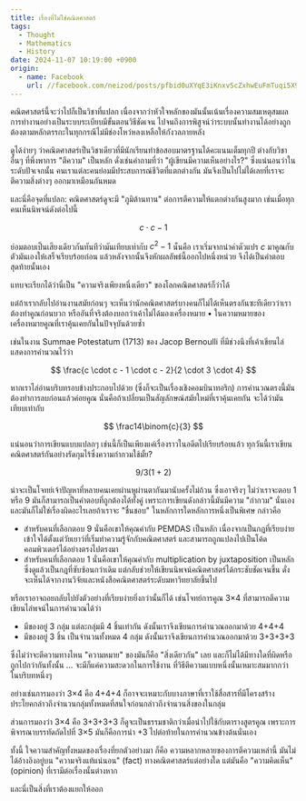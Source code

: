 ```yaml
---
title: เรื่องที่ไม่ใช่คณิตศาสตร์
tags:
  - Thought
  - Mathematics
  - History
date: 2024-11-07 10:19:00 +0900
origin:
  - name: Facebook
    url: //facebook.com/neizod/posts/pfbid0uXYqE3iKnxvScZxhwEuFmTuqi5X9wZE8iiVG4JX1carPo34x38TjNyxfdJd6G6K6l
---
```


คณิตศาสตร์นี้จะว่าไปก็เป็นวิชาที่แปลก เนื่องจากว่าหัวใจหลักของมันนั้นเน้นเรื่องความสมเหตุสมผล การทำงานอย่างเป็นระบบระเบียบมีขั้นตอนวิธีชัดเจน ไปจนถึงการพิสูจน์ว่าระบบนั้นทำงานได้อย่างถูกต้องตามหลักตรรกะในทุกกรณีไม่มีช่องโหว่หลงเหลือให้กังวลภายหลัง

ดูได้ง่ายๆ ว่าคณิตศาสตร์เป็นวิชาเดียวที่มีนักเรียนทำข้อสอบมาตรฐานได้คะแนนเต็มทุกปี ต่างกับวิชาอื่นๆ ที่พึ่งพาการ "ตีความ" เป็นหลัก ดั่งเช่นคำถามที่ว่า "ผู้เขียนมีความเห็นอย่างไร?" ซึ่งแน่นอนว่าในระดับปัจเจกนั้น คนเราแต่ละคนย่อมมีประสบการณ์ชีวิตที่แตกต่างกัน มันจึงเป็นไปไม่ได้เลยที่เราจะตีความสิ่งต่างๆ ออกมาเหมือนกันหมด

และนี่คือจุดที่แปลก: คณิตศาสตร์ดูจะมี "ภูมิต้านทาน" ต่อการตีความให้แตกต่างกันสูงมาก เช่นเมื่อทุกคนเห็นนิพจน์ดังต่อไปนี้

$$
c \cdot c - 1
$$

ย่อมตอบเป็นเสียงเดียวกันทันทีว่ามันเทียบเท่ากับ $c^2-1$ นั่นคือ เราเริ่มจากนำค่าตัวแปร $c$ มาคูณกับตัวมันเองให้เสร็จเรียบร้อยก่อน แล้วหลังจากนั้นจึงหักผลลัพธ์นี้ออกไปหนึ่งหน่วย จึงได้เป็นคำตอบสุดท้ายนั้นเอง

แทบจะเรียกได้ว่านี่เป็น "ความจริงเพียงหนึ่งเดียว" ของโลกคณิตศาสตร์ก็ว่าได้

แต่ถ้าเรากลับไปอ่านงานสมัยก่อนๆ จะเห็นว่านักคณิตศาสตร์บางคนก็ไม่ได้เห็นตรงกันซะทีเดียวว่าเราต้องทำคูณก่อนบวก หรืออันที่จริงต้องบอกว่าเค้าไม่ได้มองเครื่องหมาย • ในความหมายของเครื่องหมายคูณที่เราคุ้นเคยกันในปัจจุบันด้วยซ้ำ

เช่นในงาน Summae Potestatum (1713) ของ Jacop Bernoulli ที่มีช่วงนึงที่เค้าเขียนไล่แสดงการคำนวณไว้ว่า

$$
\frac{c \cdot c - 1 \cdot c - 2}{2 \cdot 3 \cdot 4}
$$

หากเราไล่อ่านบริบทรอบข้างประกอบไปด้วย (ซึ่งก็จะเป็นเรื่องเชิงคอมบินาทอริก) การคำนวณตรงนี้มันต้องทำการลบก่อนแล้วค่อยคูณ นั่นคือถ้าเปลี่ยนเป็นสัญลักษณ์สมัยใหม่ที่เราคุ้นเคยกัน จะได้ว่ามันเทียบเท่ากับ

$$
\frac14\binom{c}{3}
$$

แน่นอนว่าการเขียนแบบแปลกๆ เช่นนี้ก็เป็นเพียงแค่เรื่องราวในอดีตไปเรียบร้อยแล้ว ทุกวันนี้เราเขียนคณิตศาสตร์กันอย่างรัดกุมไร้ซึ่งความกำกวมใช้มั้ย?

$$
9/3(1+2)
$$

น่าจะเป็นโจทย์เจ้าปัญหาที่หลายคนเคยผ่านหูผ่านตากันมานับครั้งไม่ถ้วน ซึ่งเอาจริงๆ ไม่ว่าเราจะตอบ 1 หรือ 9 มันก็สามารถเป็นคำตอบที่ถูกต้องได้ทั้งคู่ เพราะการเขียนดังกล่าวนี้มันมีความ "กำกวม" นั่นเอง และมันก็ไม่ใช่เรื่องผิดอะไรเลยถ้าเราจะ "ชื่นชอบ" ในหลักการใดหลักการหนึ่งเป็นพิเศษ กล่าวคือ

- สำหรับคนที่เลือกตอบ 9 นั่นคือเขาให้คุณค่ากับ PEMDAS เป็นหลัก เนื่องจากเป็นกฎที่เรียบง่าย เข้าใจได้ตั้งแต่วัยเยาว์ที่เริ่มทำความรู้จักกับคณิตศาสตร์ และสามารถถูกแปลงไปเป็นโค้ดคอมพิวเตอร์ได้อย่างตรงไปตรงมา
- สำหรับคนที่เลือกตอบ 1 นั่นคือเขาให้คุณค่ากับ multiplication by juxtaposition เป็นหลัก ซึ่งดูแล้วเป็นกฎที่ซับซ้อนกว่าเดิม แต่กลับช่วยให้เขียนนิพจน์คณิตศาสตร์ได้กระชับชัดเจนขึ้น ดั่งจะเห็นได้จากงานวิจัยและหนังสือคณิตศาสตร์ระดับมหาวิทยาลัยขึ้นไป

หรือเราอาจถอยกลับไปยังตัวอย่างที่เรียบง่ายยิ่งกว่านั้นก็ได้ เช่นโจทย์การคูณ 3×4 ที่สามารถตีความเขียนไล่พจน์ในการคำนวณได้ว่า

- มีของอยู่ 3 กลุ่ม แต่ละกลุ่มมี 4 ชิ้นเท่ากัน ดังนั้นเราจึงเขียนการคำนวณออกมาด้วย 4+4+4
- มีของอยู่ 3 ชิ้น เป็นจำนวนทั้งหมด 4 กลุ่ม ดังนั้นเราจึงเขียนการคำนวณออกมาด้วย 3+3+3+3

ซึ่งไม่ว่าจะตีความทางไหน "ความหมาย" ของมันก็คือ "สิ่งเดียวกัน" เลย และก็ไม่ได้มีทางใดที่ผิดหรือถูกไปกว่ากันทั้งนั้น ... จะมีก็แค่ความสะดวกในการใช้งาน ที่วิธีตีความแบบหนึ่งนั้นเหมาะสมมากกว่าในบริบทหนึ่งๆ

อย่างเช่นการมองว่า 3×4 คือ 4+4+4 ก็อาจจะเหมาะกับบางภาษาที่เราใช้สื่อสารที่มีโครงสร้างประโยคกล่าวถึงจำนวนกลุ่มทั้งหมดที่สนใจก่อนกล่าวถึงจำนวนสิ่งของในกลุ่ม

ส่วนการมองว่า 3×4 คือ 3+3+3+3 ก็ดูจะเป็นธรรมชาติกว่าเมื่อนำไปใช้กับตารางสูตรคูณ เพราะการพิจารณาบรรทัดถัดไปที่ 3×5 มันก็คือการนำ +3 ไปต่อท้ายในการคำนวณข้างต้นนั่นเอง

ทั้งนี้ ใจความสำคัญทั้งหมดของเรื่องที่ยกตัวอย่างมา ก็คือ ความหลากหลายของการตีความเหล่านี้ มันไม่ได้อ้างอิงอยู่บน "ความจริงแท้แน่นอน" (fact) ทางคณิตศาสตร์แต่อย่างใด แต่มันคือ "ความคิดเห็น" (opinion) ที่เรามีต่อเรื่องนั้นต่างหาก

และนี่เป็นสิ่งที่เราต้องแยกให้ออก